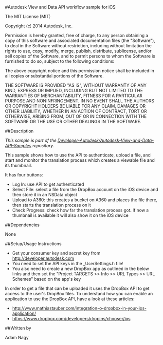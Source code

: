 #Autodesk View and Data API workflow sample for iOS 

The MIT License (MIT)

Copyright (c) 2014 Autodesk, Inc.

Permission is hereby granted, free of charge, to any person obtaining a copy
of this software and associated documentation files (the "Software"), to deal
in the Software without restriction, including without limitation the rights
to use, copy, modify, merge, publish, distribute, sublicense, and/or sell
copies of the Software, and to permit persons to whom the Software is
furnished to do so, subject to the following conditions:

The above copyright notice and this permission notice shall be included in all
copies or substantial portions of the Software.

THE SOFTWARE IS PROVIDED "AS IS", WITHOUT WARRANTY OF ANY KIND, EXPRESS OR
IMPLIED, INCLUDING BUT NOT LIMITED TO THE WARRANTIES OF MERCHANTABILITY,
FITNESS FOR A PARTICULAR PURPOSE AND NONINFRINGEMENT. IN NO EVENT SHALL THE
AUTHORS OR COPYRIGHT HOLDERS BE LIABLE FOR ANY CLAIM, DAMAGES OR OTHER
LIABILITY, WHETHER IN AN ACTION OF CONTRACT, TORT OR OTHERWISE, ARISING FROM,
OUT OF OR IN CONNECTION WITH THE SOFTWARE OR THE USE OR OTHER DEALINGS IN THE
SOFTWARE.


##Description

*This sample is part of the [Developer-Autodesk/Autodesk-View-and-Data-API-Samples](https://github.com/Developer-Autodesk/autodesk-view-and-data-api-samples) repository.*

This sample shows how to use the API to authenticate, upload a file, and start and monitor the translation process which creates a viewable file and its thumbnail.

It has four buttons:
* Log In: use API to get authenticated
* Select File: select a file from the DropBox account on the iOS device and then store it in an NSData object
* Upload to A360: this creates a bucket on A360 and places the file there, then starts the translation process on it
* Check Progress: check how far the translation process got. If now a thumbnail is available it will also show it on the iOS device

##Dependencies

None

##Setup/Usage Instructions

* Get your consumer key and secret key from http://developer.autodesk.com
* You need to set the API keys in the _UserSettings.h file!
* You also need to create a new DropBox app as outlined in the below links and then set the 
"Project TARGETS >> Info >> URL Types >> URL Schemes" based on the app's key  

In order to get a file that can be uploaded it uses the DropBox API to get access to the user's DropBox files. To understand how you can enable an application to use the DropBox API, have a look at these articles:
 - http://www.mathiastauber.com/integration-o-dropbox-in-your-ios-application/
 - https://www.dropbox.com/developers/dropins/chooser/ios

##Written by 

Adam Nagy





    
